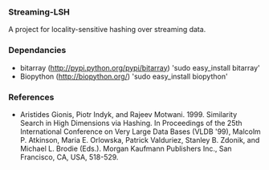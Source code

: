 ### Streaming-LSH
A project for locality-sensitive hashing over streaming data.

### Dependancies          

* bitarray (http://pypi.python.org/pypi/bitarray)
	'sudo easy_install bitarray'
* Biopython (http://biopython.org/)
	'sudo easy_install biopython'


### References          

* Aristides Gionis, Piotr Indyk, and Rajeev Motwani. 1999. Similarity Search in High Dimensions via Hashing. In Proceedings of the 25th International Conference on Very Large Data Bases (VLDB '99), Malcolm P. Atkinson, Maria E. Orlowska, Patrick Valduriez, Stanley B. Zdonik, and Michael L. Brodie (Eds.). Morgan Kaufmann Publishers Inc., San Francisco, CA, USA, 518-529.
